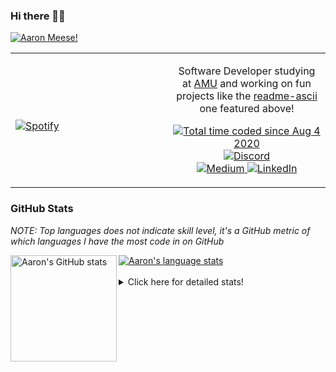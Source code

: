### Hi there 👋🏻
[![Aaron Meese!](https://user-images.githubusercontent.com/17814535/88975338-a2aabf00-d27f-11ea-963f-8a19608716b4.png)](https://github.com/ajmeese7/readme-ascii "README ASCII")

<!-- Modified from project here: https://github.com/novatorem/novatorem -->
<table width="100%"> 
  <tr>
  <td width="50%">
      
&nbsp; <br> [![Spotify](https://ajmeese7.vercel.app/api/spotify)](https://open.spotify.com/user/ajmeese)

  </td>
  <td width="50%">
    <p align="center">
    Software Developer studying at <a href="https://www.amu.apus.edu/">AMU</a> and working on fun 
    projects like the <a href="https://github.com/ajmeese7/readme-ascii">readme-ascii</a> one featured above!
    </p>
    <p align="center">
      <a href="https://wakatime.com/@f726891d-3b02-46cd-9b60-e8c59f9e2b14">
        <img src="https://wakatime.com/badge/user/f726891d-3b02-46cd-9b60-e8c59f9e2b14.svg" alt="Total time coded since Aug 4 2020" />
      </a>
      <a href="http://link.aaronmeese.com/discord">
        <img src="https://img.shields.io/badge/discord-ajmeese7%234835-369?style=flat-square&logo=discord&logoColor=white&color=purple" alt="Discord" title="Discord">
      </a>
      <br />
      <a href="https://link.aaronmeese.com/medium">
        <img src="https://img.shields.io/badge/medium-ajmeese7-1DB954?style=flat-square&logo=medium&logoColor=white" alt="Medium" title="Medium">
      </a>
      <a href="https://link.aaronmeese.com/linkedin">
        <img src="https://img.shields.io/badge/linkedIn-aaronmeese-1DB954?style=flat-square&logo=linkedin&logoColor=white&color=blue" alt="LinkedIn" title="LinkedIn">
      </a>
    </p>
  </td>

</table>

[//]: <> (The `&nbsp;` is to have Aphelion take up more space)

### GitHub Stats ###
*NOTE: Top languages does not indicate skill level, it's a GitHub metric of which languages I have the most code in on GitHub*

<a href="https://profile-summary-for-github.com/user/ajmeese7">
  <img align="left" height="170px" src="https://github-readme-stats.vercel.app/api?username=ajmeese7&show_icons=true&line_height=27&count_private=true&include_all_commits=true" alt="Aaron's GitHub stats"/>
  <img src="https://github-readme-stats.vercel.app/api/top-langs/?username=ajmeese7&hide_langs_below=5&layout=compact" alt="Aaron's language stats"/>
</a>

<br />
<br />
<details>
<summary>Click here for detailed stats!</summary>

### :zap: Recent Activity
<!--START_SECTION:activity-->
1. 🗣 Commented on [#37](https://github.com/os-js/manual.os-js.org/issues/37) in [os-js/manual.os-js.org](https://github.com/os-js/manual.os-js.org)
2. 🗣 Commented on [#274](https://github.com/1j01/jspaint/issues/274) in [1j01/jspaint](https://github.com/1j01/jspaint)
3. 🗣 Commented on [#37](https://github.com/os-js/manual.os-js.org/issues/37) in [os-js/manual.os-js.org](https://github.com/os-js/manual.os-js.org)
4. 🗣 Commented on [#60](https://github.com/ajmeese7/spambot/issues/60) in [ajmeese7/spambot](https://github.com/ajmeese7/spambot)
5. 💪 Opened PR [#37](https://github.com/os-js/manual.os-js.org/pull/37) in [os-js/manual.os-js.org](https://github.com/os-js/manual.os-js.org)
<!--END_SECTION:activity-->

### 🧐 Waka Stats
<!--START_SECTION:waka-->
![Code Time](http://img.shields.io/badge/Code%20Time-650%20hrs-blue)

**🐱 My GitHub Data** 

> 🏆 105 Contributions in the Year 2022
 > 
> 📦 373.0 kB Used in GitHub's Storage 
 > 
> 🚫 Not Opted to Hire
 > 
> 📜 81 Public Repositories 
 > 
> 🔑 21 Private Repositories  
 > 
**I'm an Early 🐤** 

```text
🌞 Morning    217 commits    ███████░░░░░░░░░░░░░░░░░░   28.55% 
🌆 Daytime    286 commits    █████████░░░░░░░░░░░░░░░░   37.63% 
🌃 Evening    242 commits    ████████░░░░░░░░░░░░░░░░░   31.84% 
🌙 Night      15 commits     ░░░░░░░░░░░░░░░░░░░░░░░░░   1.97%

```
📅 **I'm Most Productive on Sunday** 

```text
Monday       78 commits     ██░░░░░░░░░░░░░░░░░░░░░░░   10.26% 
Tuesday      126 commits    ████░░░░░░░░░░░░░░░░░░░░░   16.58% 
Wednesday    102 commits    ███░░░░░░░░░░░░░░░░░░░░░░   13.42% 
Thursday     92 commits     ███░░░░░░░░░░░░░░░░░░░░░░   12.11% 
Friday       94 commits     ███░░░░░░░░░░░░░░░░░░░░░░   12.37% 
Saturday     133 commits    ████░░░░░░░░░░░░░░░░░░░░░   17.5% 
Sunday       135 commits    ████░░░░░░░░░░░░░░░░░░░░░   17.76%

```


📊 **This Week I Spent My Time On** 

```text
⌚︎ Time Zone: America/New_York

💬 Programming Languages: 
JavaScript               11 hrs 9 mins       ███████████░░░░░░░░░░░░░░   44.72% 
Markdown                 4 hrs 3 mins        ████░░░░░░░░░░░░░░░░░░░░░   16.23% 
JSON                     3 hrs 45 mins       ███░░░░░░░░░░░░░░░░░░░░░░   15.03% 
Bash                     2 hrs 54 mins       ███░░░░░░░░░░░░░░░░░░░░░░   11.68% 
Docker                   1 hr 39 mins        █░░░░░░░░░░░░░░░░░░░░░░░░   6.63%

🐱‍💻 Projects: 
karameese.com            20 hrs 8 mins       ████████████████████░░░░░   80.67% 
aaronmeese.com           2 hrs 27 mins       ██░░░░░░░░░░░░░░░░░░░░░░░   9.88% 
vault                    2 hrs 4 mins        ██░░░░░░░░░░░░░░░░░░░░░░░   8.3% 
raspberrypi              10 mins             ░░░░░░░░░░░░░░░░░░░░░░░░░   0.7% 
Unknown Project          6 mins              ░░░░░░░░░░░░░░░░░░░░░░░░░   0.46%

```

**I Mostly Code in JavaScript** 

```text
JavaScript               31 repos            █████████████░░░░░░░░░░░░   51.67% 
HTML                     8 repos             ███░░░░░░░░░░░░░░░░░░░░░░   13.33% 
Java                     4 repos             █░░░░░░░░░░░░░░░░░░░░░░░░   6.67% 
CSS                      3 repos             █░░░░░░░░░░░░░░░░░░░░░░░░   5.0% 
Python                   3 repos             █░░░░░░░░░░░░░░░░░░░░░░░░   5.0%

```



 Last Updated on 20/01/2022 16:03:52 UTC
<!--END_SECTION:waka-->
</details>
